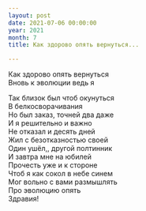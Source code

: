 ```yaml
---
layout: post
date: 2021-07-06 00:00:00
year: 2021
month: 7
title: Как здорово опять вернуться...

---
```

Как здорово опять вернуться<br/>
Вновь к эволюции ведь я<br/>
<!--more-->
Так близок был чтоб окунуться<br/>
В белкосворачивания<br/>
Но был заказ, точней два даже<br/>
И я решительно и важно<br/>
Не отказал и десять дней <br/>
Жил с безотказностью своей<br/>
Один ушёл,, другой полтинник<br/>
И завтра мне на юбилей<br/>
Прочесть уже и к стороне<br/>
Чтоб я как сокол в небе  синем<br/>
Мог вольно с вами размышлять<br/>
Про эволюцию опять<br/>
Здравия!<br/>